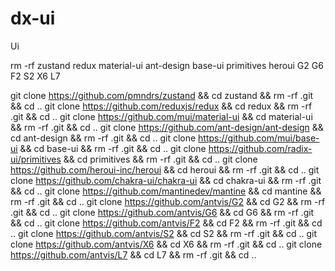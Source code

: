 # dx-ui
Ui

rm -rf zustand redux material-ui ant-design base-ui primitives heroui G2 G6 F2 S2 X6 L7

git clone https://github.com/pmndrs/zustand && cd zustand && rm -rf .git && cd ..
git clone https://github.com/reduxjs/redux && cd redux && rm -rf .git && cd ..
git clone https://github.com/mui/material-ui && cd material-ui && rm -rf .git && cd ..
git clone https://github.com/ant-design/ant-design && cd ant-design && rm -rf .git && cd ..
git clone https://github.com/mui/base-ui && cd base-ui && rm -rf .git && cd ..
git clone https://github.com/radix-ui/primitives && cd primitives && rm -rf .git && cd ..
git clone https://github.com/heroui-inc/heroui && cd heroui && rm -rf .git && cd ..
git clone https://github.com/chakra-ui/chakra-ui && cd chakra-ui && rm -rf .git && cd ..
git clone https://github.com/mantinedev/mantine && cd mantine && rm -rf .git && cd ..
git clone https://github.com/antvis/G2 && cd G2 && rm -rf .git && cd ..
git clone https://github.com/antvis/G6 && cd G6 && rm -rf .git && cd ..
git clone https://github.com/antvis/F2 && cd F2 && rm -rf .git && cd ..
git clone https://github.com/antvis/S2 && cd S2 && rm -rf .git && cd ..
git clone https://github.com/antvis/X6 && cd X6 && rm -rf .git && cd ..
git clone https://github.com/antvis/L7 && cd L7 && rm -rf .git && cd ..

